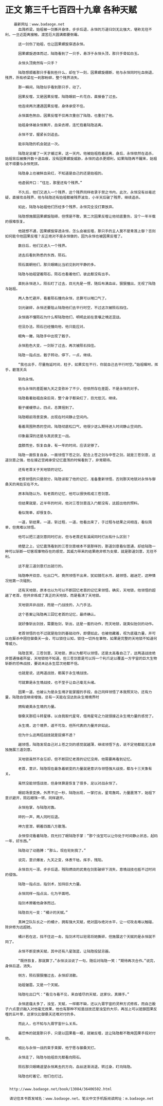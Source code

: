 # 正文 第三千七百四十九章 各种天赋
        最新网址：www.badaoge.net
          血溅桥梁，始祖被一剑撕开身体，步步后退，永恒的万道归剑无比强大，堪称无往不利，一旦近距离接触，渡苦厄大圆满都要倒霉。
      
          这一剑伤了始祖，也让因果螺旋穿透永恒。
      
          因果螺旋透体而过，陆隐看到了一只手，悬浮于永恒头顶，那只手骨如白玉。
      
          永恒头顶竟然有一只手？
      
          陆隐想顺着那只手看到些什么，却在下一刻，因果螺旋绷断，他与永恒同时吐血倒退，残界，所有桥梁在一刹那粉碎，整个残界消失。
      
          那一瞬间，陆隐似乎看到那只手，动了。
      
          因果反噬，又是因果反噬，陆隐眼前一片花白，直接昏了过去。
      
          他连续两次遭遇因果反噬，身体承受不住。
      
          永恒面色煞白，因果反噬不仅再次重创了陆隐，也重创了他。
      
          始祖身体被永恒撕开，血染衣襟，连忙抱着陆隐逃离。
      
          永恒不甘，握紧长剑追去。
      
          能杀陆隐的机会就这一次。
      
          陆隐足足缓了一天才缓过来，这一天内，他被始祖抱着逃离，身后，永恒依然在追杀，始祖背后被撕开数十道血痕，没有因果螺旋威胁，永恒的追杀更顺利，如果陆隐再不醒来，始祖说不得要与永恒死拼。
      
          陆隐身上也被鲜血染红，不知道是自己的还是始祖的。
      
          他虚弱开口：“往左，那里还有个残界。”
      
          不久后，他们又进入一个残界，这个残界同样收录于禁之书内，此次，永恒没有丝毫迟疑，直接攻击残界，他与陆隐还有始祖都被残界波及，小半天后破了残界，继续追杀。
      
          如此，陆隐与始祖他们历经多个残界，永恒完全没打算放弃。
      
          陆隐想施展因果螺旋阻碍，但愣是不敢，第二次因果反噬让他彻底重伤，没个一年半载的很难恢复。
      
          他就想不通，因果螺旋穿透永恒，怎么会被反噬，那只手的主人莫不是青莲上御？否则如何能令他因果反噬？反正绝对不是永恒做的，因为永恒也被因果反噬了。
      
          数日后，他们又进入一个残界。
      
          进去后看到熟悉的东西，陨石。
      
          陨石面朝他们，那只眼睛比当初见到时平静的多。
      
          陆隐与始祖望着陨石，陨石也看着他们，彼此都没有出手。
      
          直到永恒进入，陨石盯了过去，目光先是一愣，随后布满血丝，狠狠撞出，无视了陆隐与始祖。
      
          两人急忙避开，看着陨石撞向永恒，总算可以喘口气了。
      
          剑光破碎，永恒还要阻止陆隐他们去平行时空，不过这次被陨石挡住。
      
          永恒搞不懂陨石为什么帮陆隐他们，明明此前在意壤之境还混战。
      
          但没办法，陨石已经撞向他，他只能应对。
      
          眼角一撇，陆隐手中出现了骰子。
      
          永恒脸色大变，一剑斩了过去，再次被陨石挡住。
      
          陆隐一指点出，骰子转动，停下，一点，继续。
      
          “我也出手，尽量拖延时间，柱子，如果实在不行，你就自己去平行时空。”始祖嘱咐，挥手，碧落天兵
      
          斩向永恒。
      
          他与永恒的差距被九天之变弥补了不少，但依然存在差距，不是永恒的对手。
      
          陆隐看着始祖血染后背，整个身子都染红了，目光低沉，继续。
      
          骰子缓缓停止，四点，总算摇到了。
      
          陆隐眼前场景变换，出现在时间静止空间内。
      
          看着周围熟悉的空间，陆隐彻底松口气，他很少这么期待进入时间静止空间的。
      
          印象最深的还是与真武夜王一战。
      
          盘膝而坐，恢复自身，有一年的时间，应该足够了。
      
          陆隐一面恢复自身，一面领悟下苍之剑，配合上苍之剑与中苍之剑，就是三苍剑意，这道剑意之强，他在接近宫阙承受记忆震荡的时候看到了，非常期待。
      
          还有老首关于天地锁的记忆。
      
          老首领悟的只是部分，陆隐读取了他的记忆，准备重新领悟，否则那天地锁对永恒与御桑天的用处实在不大。
      
          原本陆隐以为，有老首的记忆，他可以很快练成三苍剑意。
      
          但结果就是，近半年的时间，他对三苍剑意连入门都没有，这超出他的预料。
      
          看似简单，却很复杂。
      
          一道，斩结果，一道，斩过程，一道，他看出来了，于过程与结果之间相连，看似简单，但竟难以领悟。
      
          他可以把三道剑意同时打出，但与老首还有溪闻同时打出有什么区别？
      
          绝壁之上，记忆震荡看到的三苍剑意根本不是那样的，那道剑意看似普通，却给陆隐一种可以斩断一切客观事物存在的感觉，其威力带来的结果绝非修为支撑，就是那道剑意，无往不利。
      
          这不是三道剑意打出就行的。
      
          陆隐睁开双目，吐出口气，竟然领悟不出来，犹如镜花水月，越领悟，越迷茫，这种情况他第一次碰到。
      
          还有天地锁，原本也以为可以不断回忆老首的记忆来领悟，确实，天地锁，他领悟的超越了老首，但并非练成了真正的天地锁，而是看清了天地锁。
      
          天地锁并非战技，而是一门战技的，入门手法。
      
          这个答案让陆隐再三回忆老首的记忆，最终确认。
      
          就好像斩出剑技，需要抬剑，斩出，这是一套的动作，而天地锁，就类似抬剑的动作。
      
          老首领悟的也不过就是抬剑的基础动作，即便如此，也被他藏着，视为底蕴力量，并可以在厮杀中困住御桑天一会，可以锁住认知，锁住一切外在事物，如果是完整的天地锁不知道何等威力。
      
          陆隐苦笑，三苍剑意，天地锁，原以为都可以领悟，还是太高看自己了，这两道战技绝非普通强者所留，天地锁他不知道，但三苍剑意是可以将一个利爪足以覆盖一方宇宙的巨大生物斩断的恐怖战技，要说未达永生层次他都不信。
      
          也就是说，这两道战技，都属于永生境战技。
      
          可就算是永生境战技，也不至于让自己毫无头绪。
      
          因果一道，也被认为是永生境才能掌握的手段，自己同样领悟了本我照天功，还有力量，陆隐自信继续增强，总有一天能在没达到永生境境界时
      
          拥有媲美永生境的力量。
      
          御桑天那招斗转星移，以自我取代星穹，借用星穹之力就很接近永生境力量的感觉了。
      
          永生境，这个境界，遥不可及，但所代表的力量并非如此。
      
          但为什么这两招战技就是捉摸不透？
      
          越领悟，陆隐发现自己对上苍之剑的感觉就越薄，继续领悟下去，说不定他都能无法单独施展三道剑意。
      
          天地锁虽然不会忘却，但不断回忆老首的记忆没用，他需要再看到记忆。
      
          老首，意识，陆隐现在最急着蜕变的力量就是意识与领悟强大战技，都与十三天象有关。
      
          虽然没能领悟战技，但身体算是恢复了很多，足以对战永恒了。
      
          眼前场景变换，外界不过一秒，陆隐出现，一掌打出，星穹轰鸣，力量震荡下，始祖下意识避开，陨石眼珠一转，同样避开。
      
          永恒抬掌，与陆隐对轰。
      
          砰的一声，两人同时后退。
      
          神力宣泄，朝着四面八方散落。
      
          永恒惊诧看着陆隐，目光扫了眼陆隐手掌：“那个浊宝可以让你处于时间静止状态，起码一年，好东西。”
      
          陆隐动了动胳膊：“那么，现在轮到我了。”
      
          说完，意识爆发，九天之变，体表干枯，挥手，残阳。
      
          永恒目光一凛，步步后退，残阳燃烧的武竟在剑影破碎下消失，意境战技也抵不过时间的侵蚀。
      
          陆隐一指点出，指剑术，加持巨大力量。
      
          永恒同样一指点出，化为平面吧。
      
          指剑术擦着他身体而过。
      
          陆隐目光一变：“橘计的天赋。”
      
          真神卫队队长之一的橘计，拥有强大天赋，绝对圆与绝对水平，让一切攻击难以触碰，除非修为远超她。
      
          橘计若在这，挡不住这一击，指剑术可以轻易将她撕碎，但施展这个天赋的是永恒就不同了。
      
          永恒不断变换天赋，其中还有八星珈蓝，让陆隐投鼠忌器。
      
          “既然恢复，那就算了。”永恒淡淡说了一句，随后对陆隐一笑：“期待再次合作。”说完，身体后退，消失。
      
          侧方，陨石狠狠撞过去，永恒却消散。
      
          始祖皱眉，又是一个天赋。
      
          陆隐吐出口气：“看见与看不见，来自墟尽的天赋，这家伙，真棘手。”
      
          永恒底蕴太多了，浊宝，天赋，一样都不缺，还以九霄宇宙的灵种方式修炼，而自己骰子六点意识融入对他毫无效果，他也有那种不知是战技还是浊宝的大印，再加上可以抵御因果反噬的五叶草，这家伙比御桑天还难对付的多。
      
          而此人，也不知与九霄宇宙什么关系。
      
          最恐怖的就是那只手，只是以因果看一眼，就被反噬，这让陆隐都不敢用因果手段对付他。
      
          相比与永恒一战的束手束脚，他宁愿与御桑天打。
      
          永恒走了，陆隐与始祖目光都看向陨石。
      
          陨石那只眼睛遥望永恒离去的方向，血丝逐渐消退，转过身，盯向陆隐。
      
          陆隐也盯着它，他们也打过。
      
      
      http://www.badaoge.net/book/13084/36406502.html
      
      请记住本书首发域名：www.badaoge.net。笔尖中文手机版阅读网址：m.badaoge.net